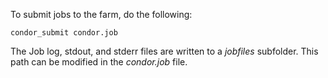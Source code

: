 To submit jobs to the farm, do the following:

```
condor_submit condor.job
```

The Job log, stdout, and stderr files are written to a <i>jobfiles</i> subfolder. This path can be modified in the <i>condor.job</i> file.


